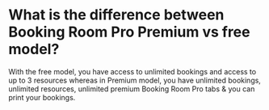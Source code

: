 # What is the difference between Booking Room Pro Premium vs free model?

<p class="no-margin">With the free model, you have access to unlimited bookings and access to up to 3 resources whereas in Premium model, you have unlimited bookings, unlimited resources, unlimited premium Booking Room Pro tabs &amp; you can print your bookings.</p>

<Hubspot />
<Clarity />
<GoogleAnalytics />

